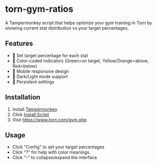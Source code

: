 # torn-gym-ratios

A Tampermonkey script that helps optimize your gym training in Torn by showing current stat distribution vs your target percentages.

## Features
- 🎯 Set target percentage for each stat
- 🌈 Color-coded indicators (Green=on target, Yellow/Orange=above, Red=below)
- 📱 Mobile responsive design
- 🌙 Dark/Light mode support
- 💾 Persistent settings

## Installation
1. Install [Tampermonkey](https://www.tampermonkey.net/)
2. Click [Install Script](https://github.com/MistbornTC/torn-gym-ratios/raw/main/torn-gym-ratios.user.js)
3. Visit https://www.torn.com/gym.php

## Usage
- Click "Config" to set your target percentages
- Click "?" for help with color meanings
- Click "-" to collapse/expand the interface

